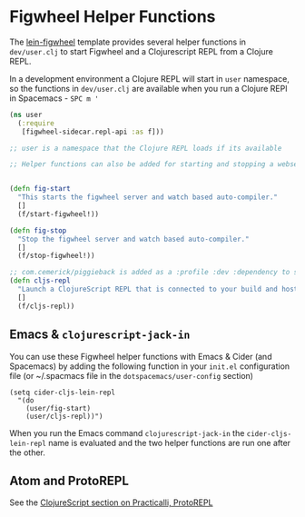 # Figwheel Helper Functions

The [lein-figwheel](https://github.com/bhauman/lein-figwheel) template provides several helper functions in `dev/user.clj` to start Figwheel and a Clojurescript REPL from a Clojure REPL.

In a development environment a Clojure REPL will start in `user` namespace, so the functions in `dev/user.clj` are available when you run a Clojure REPl in Spacemacs - `SPC m '`


```clojure
(ns user
  (:require
   [figwheel-sidecar.repl-api :as f]))

;; user is a namespace that the Clojure REPL loads if its available

;; Helper functions can also be added for starting and stopping a webserver or other development services


(defn fig-start
  "This starts the figwheel server and watch based auto-compiler."
  []
  (f/start-figwheel!))

(defn fig-stop
  "Stop the figwheel server and watch based auto-compiler."
  []
  (f/stop-figwheel!))

;; com.cemerick/piggieback is added as a :profile :dev :dependency to support an nREPL environment
(defn cljs-repl
  "Launch a ClojureScript REPL that is connected to your build and host environment."
  []
  (f/cljs-repl))
```


## Emacs & `clojurescript-jack-in`

You can use these Figwheel helper functions with Emacs & Cider (and Spacemacs) by adding the following function in your `init.el` configuration file (or ~/.spacmacs file in the `dotspacemacs/user-config` section)

```elisp
(setq cider-cljs-lein-repl
  "(do
    (user/fig-start)
    (user/cljs-repl))")
```

When you run the Emacs command `clojurescript-jack-in` the `cider-cljs-lein-repl` name is evaluated and the two helper functions are run one after the other.


## Atom and ProtoREPL

See the [ClojureScript section on Practicalli, ProtoREPL](https://practicalli.github.io/atom-protorepl/clojurescript/)
